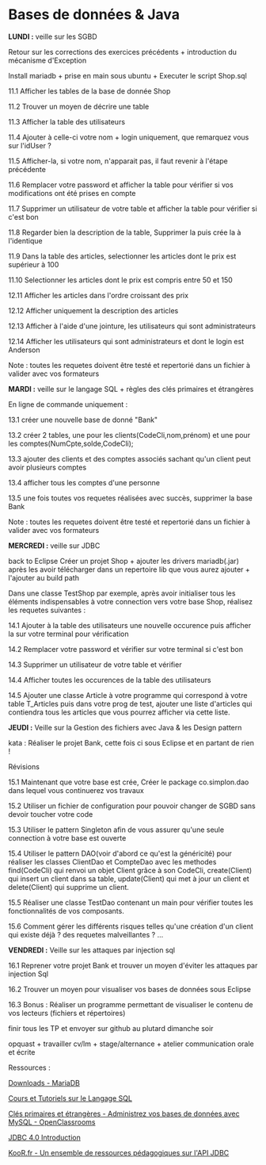 Bases de données & Java
===

**LUNDI :**
veille sur les SGBD

Retour sur les corrections des exercices précédents + introduction du mécanisme d'Exception

Install mariadb + prise en main sous ubuntu + Executer le script Shop.sql 

11.1 Afficher les tables de la base de donnée Shop

11.2 Trouver un moyen de décrire une table

11.3 Afficher la table des utilisateurs

11.4 Ajouter à celle-ci votre nom + login uniquement, que remarquez vous sur l'idUser ?

11.5 Afficher-la, si votre nom, n'apparait pas, il faut revenir à l'étape précédente

11.6 Remplacer votre password et afficher la table pour vérifier si vos modifications ont été prises en compte

11.7 Supprimer un utilisateur de votre table et afficher la table pour vérifier si c'est bon

11.8 Regarder bien la description de la table, Supprimer la puis crée la à l'identique

11.9 Dans la table des articles, selectionner les articles dont le prix est supérieur à 100

11.10 Selectionner les articles dont le prix est compris entre 50 et 150 

12.11 Afficher les articles dans l'ordre croissant des prix

12.12 Afficher uniquement la description des articles

12.13 Afficher à l'aide d'une jointure, les utilisateurs qui sont administrateurs

12.14 Afficher les utilisateurs qui sont administrateurs et dont le login est Anderson

Note : toutes les requetes doivent être testé et repertorié dans un fichier à valider avec vos formateurs

**MARDI :**
veille sur le langage SQL + règles des clés primaires et étrangères

En ligne de commande uniquement :

13.1 créer une nouvelle base de donné "Bank"

13.2 créer 2 tables, une pour les clients(CodeCli,nom,prénom) et une pour les comptes(NumCpte,solde,CodeCli);

13.3 ajouter des clients et des comptes associés sachant qu'un client peut avoir plusieurs comptes

13.4 afficher tous les comptes d'une personne

13.5 une fois toutes vos requetes réalisées avec succès, supprimer la base Bank

Note : toutes les requetes doivent être testé et repertorié dans un fichier à valider avec vos formateurs

**MERCREDI :**
veille sur JDBC

back to Eclipse 
Créer un projet Shop + ajouter les drivers mariadb(.jar) après les avoir télécharger dans un repertoire lib que vous aurez ajouter + l'ajouter au build path

Dans une classe TestShop par exemple, après avoir initialiser tous les éléments indispensables à votre connection vers votre base Shop, réalisez les requetes suivantes :

14.1 Ajouter à la table des utilisateurs une nouvelle occurence puis afficher la sur votre terminal pour vérification

14.2 Remplacer votre password et vérifier sur votre terminal si c'est bon

14.3 Supprimer un utilisateur de votre table et vérifier

14.4 Afficher toutes les occurences de la table des utilisateurs

14.5 Ajouter une classe Article à votre programme qui correspond à votre table T_Articles puis dans votre prog de test, ajouter une liste d'articles qui contiendra tous les articles que vous pourrez afficher via cette liste.

**JEUDI :**
Veille sur la Gestion des fichiers avec Java 
& les Design pattern

kata : Réaliser le projet Bank, cette fois ci sous Eclipse et en partant de rien !

Révisions

15.1 Maintenant que votre base est crée, Créer le package co.simplon.dao dans lequel vous continuerez vos travaux

15.2 Utiliser un fichier de configuration pour pouvoir changer de SGBD sans devoir toucher votre code

15.3 Utiliser le pattern Singleton afin de vous assurer qu'une seule connection à votre base est ouverte

15.4 Utiliser le pattern DAO(voir d'abord ce qu'est la généricité) pour réaliser les classes ClientDao et CompteDao avec les methodes find(CodeCli) qui renvoi un objet Client grâce à son CodeCli, create(Client) qui insert un client dans sa table, update(Client) qui met à jour un client et delete(Client) qui supprime un client.

15.5 Réaliser une classe TestDao contenant un main pour vérifier toutes les fonctionnalités de vos composants.

15.6 Comment gérer les différents risques telles qu'une création d'un client qui existe déjà ? des requetes malveillantes ? ...

**VENDREDI :**
Veille sur les attaques par injection sql

16.1 Reprener votre projet Bank et trouver un moyen d'éviter les attaques par injection Sql

16.2 Trouver un moyen pour visualiser vos bases de données sous Eclipse

16.3 Bonus : Réaliser un programme permettant de visualiser le contenu de vos lecteurs (fichiers et répertoires)

finir tous les TP et envoyer sur github au plutard dimanche soir

opquast + travailler cv/lm + stage/alternance + atelier communication orale et écrite

Ressources :

[Downloads - MariaDB](https://downloads.mariadb.org)

[Cours et Tutoriels sur le Langage SQL](https://sql.sh/)

[Clés primaires et étrangères - Administrez vos bases de données avec MySQL - OpenClassrooms](https://openclassrooms.com/en/courses/1959476-administrez-vos-bases-de-donnees-avec-mysql/1963057-cles-primaires-et-etrangeres)

[JDBC 4.0 Introduction](https://www.tutorialspoint.com/jdbc/jdbc-introduction.htm)

[KooR.fr - Un ensemble de ressources pédagogiques sur l'API JDBC](http://koor.fr/Java/JDBC.wp)
